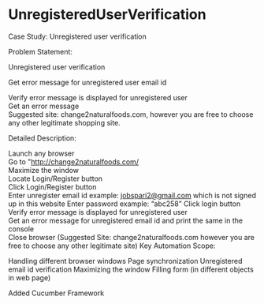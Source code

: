 # UnregisteredUserVerification


Case Study: Unregistered user verification 

Problem Statement: 

Unregistered user verification 

Get error message for unregistered user email id 

Verify error message is displayed for unregistered user  
Get an error message  
 Suggested site: change2naturalfoods.com, however you are free to choose any other legitimate shopping site. 

Detailed Description: 

Launch any browser  
Go to "http://change2naturalfoods.com/  
Maximize the window  
Locate Login/Register button  
Click Login/Register button  
Enter unregister email id example: jobspari2@gmail.com which is not signed up in this website 
Enter password example:  “abc258” 
Click login button  
Verify error message is displayed for unregistered user  
Get an error message for unregistered email id and print the same in the console  
Close browser 
(Suggested Site: change2naturalfoods.com however you are free to choose any other legitimate site)
Key Automation Scope: 

Handling different browser windows
Page synchronization
Unregistered email id verification
Maximizing the window
Filling form (in different objects in web page)


Added Cucumber Framework
